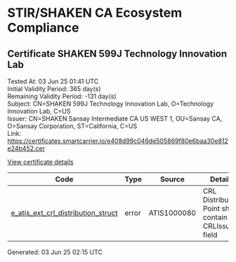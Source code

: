 # STIR/SHAKEN CA Ecosystem Compliance

## Certificate SHAKEN 599J Technology Innovation Lab

Tested At: 03 Jun 25 01:41 UTC\
Initial Validity Period: 365 day(s)\
Remaining Validity Period: -131 day(s)\
Subject: CN=SHAKEN 599J Technology Innovation Lab, O=Technology Innovation Lab, C=US\
Issuer: CN=SHAKEN Sansay Intermediate CA US WEST 1, OU=Sansay CA, O=Sansay Corporation, ST=California, C=US\
Link: https://certificates.smartcarrier.io/e408d99c046de505869f80e6baa30e812e24b452.cer

[View certificate details](https://x509.io/?cert=MIICxTCCAmugAwIBAgIUQpx8cHEeOCDwuOHerm%2FzJiJkjyEwCgYIKoZIzj0EAwIwgYUxCzAJBgNVBAYTAlVTMRMwEQYDVQQIDApDYWxpZm9ybmlhMRswGQYDVQQKDBJTYW5zYXkgQ29ycG9yYXRpb24xEjAQBgNVBAsMCVNhbnNheSBDQTEwMC4GA1UEAwwnU0hBS0VOIFNhbnNheSBJbnRlcm1lZGlhdGUgQ0EgVVMgV0VTVCAxMB4XDTI0MDEyMzE4MTQwNFoXDTI1MDEyMjE4MTQwNFowYTELMAkGA1UEBhMCVVMxIjAgBgNVBAoMGVRlY2hub2xvZ3kgSW5ub3ZhdGlvbiBMYWIxLjAsBgNVBAMMJVNIQUtFTiA1OTlKIFRlY2hub2xvZ3kgSW5ub3ZhdGlvbiBMYWIwWTATBgcqhkjOPQIBBggqhkjOPQMBBwNCAAR8XAtgFGo2kIat9iYyq%2FIRJvZBI4jZ9rbO%2FqRwF%2BUSXKHAhDgq%2BUZ6P05zNgLg11u4Tu92Lt57Xm%2FWJxreUuC%2Bo4HbMIHYMBYGCCsGAQUFBwEaBAowCKAGFgQ1OTlKMBcGA1UdIAQQMA4wDAYKYIZIAYb%2FCQEBBDAdBgNVHQ4EFgQUqmEE8qBVYDs%2BpdEnDums%2F3CREcUwHwYDVR0jBBgwFoAUrNOT9UNDzAq%2BRVgXE32SfNzDAUYwRwYDVR0fBEAwPjA8oDqgOIY2aHR0cHM6Ly9hdXRoZW50aWNhdGUtYXBpLmljb25lY3Rpdi5jb20vZG93bmxvYWQvdjEvY3JsMAwGA1UdEwEB%2FwQCMAAwDgYDVR0PAQH%2FBAQDAgeAMAoGCCqGSM49BAMCA0gAMEUCIF6MPZGbWOMrZ9II1jD157zYuQVcEvKwhRDiWik2lBZEAiEAvf3NkNByCO4wxRNsgeuKo48EHoAL1CaVSxI5gqKMbbc%3D)

| Code | Type | Source | Details |
|------|------|--------|---------|
| [e_atis_ext_crl_distribution_struct](../../ISSUES/e_atis_ext_crl_distribution_struct/README.md) | error | ATIS1000080 | CRL Distribution Point shall contain a CRLIssuer field |


Generated: 03 Jun 25 02:15 UTC